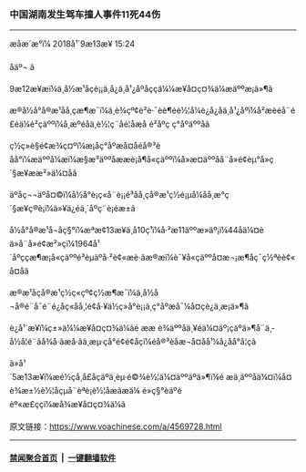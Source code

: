 ### 中国湖南发生驾车撞人事件11死44伤
------------------------

<div class="published">
 <span class="date" title="ä¸­å½æ¶é´">
  <time datetime="2018-09-13T15:24:00+08:00">
   æåæ´æ°ï¼ 2018å¹´9æ13æ¥ 15:24
  </time>
 </span>
</div>
<br/>
<div class="wsw">
 <span class="dateline">
  åäº¬ â
 </span>
 <p>
  9æ12æ¥æï¼ä¸­å½æ¹åçè¡¡ä¸å¿ä¸å¹¿åºåççä¼¼æ¥å¤ç¤¾ä¼æäººæ¡ä»¶ã
 </p>
 <p>
  æ®å½å°å®æ¹åå¸çæ¶æ¯ï¼ä¸è¾çº¢è²è·¯èè¶éè½¦å¼è¿å¿åä¸å¹¿åºï¼å²æèéå¨é£éä¼é²çäººï¼å¸æºéåä¸è½¦ç¨åé¦åæå é²åºç ç°åºäººåã
 </p>
 <p>
  ç½ç»è§é¢æ¾ç¤ºï¼æ¡åç°åºæå¤åéå®³èåå°ï¼æäººå¼æï¼æ§æ³äººåææè¡å¶å«çäººï¼å»æ¤äººåå¨å»é¢èµ°å»ç´§æ¥ææ²»ä¼¤åã
 </p>
 <div class="wsw__embed">
 </div>
 <p>
  äºåç¬¬äºå¤©ï¼å½å°è¡ç«å¨è¡¡é³åå¸çå®æ¹ç½é¡µå¼åå¸æ°ç´§æ¥ç®è¡ï¼ä»¥ä¿éä¸´åºç¨è¡éæ±ã
 </p>
 <p>
  å½å°å®æ¹å¬åç§°ï¼æªæ­¢13æ¥ä¸å10ç¹ï¼å·²æ11äººæ­»äº¡ï¼44åä¼¤èä»å¨å»é¢æ²»çï¼1964å¹´åºççæ¶æ¡å«çäººé³èµäºå·²è¢«æè·ãæ®æï¼è¯¥å«çäººå¤æ¬¡æ¶åç¯ç½ªèè¢«å¤åã
 </p>
 <p>
  æ®æ¹åçå®æ¹ç½ç«çº¢ç½æ¶æ¯ï¼ä¸­å½å¬å®é¨å¯é¨é¿å­ç«åå¸¦é¢å·¥ä½ç»å°è¡¡ä¸ç°åºæå¯¼å¤çè¿ä¸æ¡ä»¶ã
 </p>
 <p>
  è¿å¹´æ¥ï¼ç±»ä¼¼æ¥å¤ç¤¾ä¼ãé ææ è¾äººåä¸¥éä¼¤äº¡çäºä»¶å¨ä¸­å½å¦é¨ãå¾å·ãæ­å·ãä¸æµ·ç­å°é¢é¢åçï¼éå®³èåæ¬å¤åå¹¼å¿åå°å­¦çã
 </p>
 <p>
  ä»å¹´5æ13æ¥ï¼æé½çå¸å£åçäºä¸èµ·é©¾è½¦ä¼¤äººäºä»¶ï¼é æä¸äººåä¼¤ï¼å¤è¾æ±½è½¦åçµå¨èªè¡è½¦åæãæä¼ é»ç§°èäºèèº«æ£ççï¼æå¾æ¥å¤ç¤¾ä¼ã
 </p>
</div>

原文链接：https://www.voachinese.com/a/4569728.html


------------------------
#### [禁闻聚合首页](https://github.com/gfw-breaker/banned-news/blob/master/README.md) &nbsp;|&nbsp;  [一键翻墙软件](https://github.com/gfw-breaker/nogfw/blob/master/README.md)